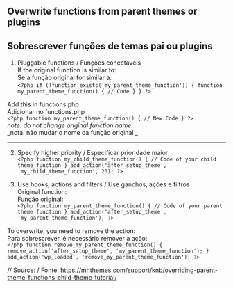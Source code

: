 Overwrite functions from parent themes or plugins
-----
Sobrescrever funções de temas pai ou plugins
-----

1. Pluggable functions / Funções conectáveis  
If the original function is similar to:  
Se a função original for similar a:  
`<?php
if (!function_exists('my_parent_theme_function')) {
    function my_parent_theme_function() {
        // Code
    }
}
?>` 

Add this in functions.php  
Adicionar no functions.php  
`<?php
function my_parent_theme_function() {
    // New Code
}
?>`  
_note: do not change original function name._  
_nota: não mudar o nome da função original _  
  
---  
  
2. Specify higher priority / Especificar prioridade maior  
`<?php
function my_child_theme_function() {
    // Code of your child theme function
}
add_action('after_setup_theme', 'my_child_theme_function', 20);
?>`  
  
3. Use hooks, actions and filters / Use ganchos, ações e filtros  
Original function:  
Função original:  
`<?php
function my_parent_theme_function() {
    // Code of your parent theme function
}
add_action('after_setup_theme', 'my_parent_theme_function');
?>`  
  
To overwrite, you need to remove the action:  
Para sobrescrever, é necessário remover a ação:  
`<?php
function remove_my_parent_theme_function() {
    remove_action('after_setup_theme', 'my_parent_theme_function');
}
add_action('wp_loaded', 'remove_my_parent_theme_function');
?>`  
  
  
// Source: / Fonte: https://mhthemes.com/support/knb/overriding-parent-theme-functions-child-theme-tutorial/
